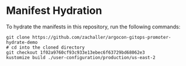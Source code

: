 # Manifest Hydration

To hydrate the manifests in this repository, run the following commands:

```shell
git clone https://github.com/zachaller/argocon-gitops-promoter-hydrate-demo
# cd into the cloned directory
git checkout 1f02a9760cf93c933e13ebec6f63729bd68062e3
kustomize build ./user-configuration/production/us-east-2
```
